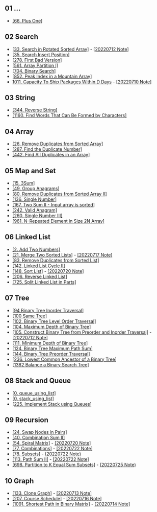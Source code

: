 ## 01 ...
* [[66. Plus One]](./01_preview/66.%20Plus%20One/index.py)

## 02 Search
* [[33. Search in Rotated Sorted Array]](./02_search/33.%20Search%20in%20Rotated%20Sorted%20Array/index.py) - [[20220712 Note]](./02_search/33.%20Search%20in%20Rotated%20Sorted%20Array/note.md)
* [[35. Search Insert Position]](./02_search/35.%20Search%20Insert%20Position/index.py)
* [[278. First Bad Version]](./02_search/278.%20First%20Bad%20Version/index.py)
* [[561. Array Partition I]](./02_search/561.%20Array%20Partition%20I/index.py)
* [[704. Binary Search]](./02_search/704.%20Binary%20Search/index.py)
* [[852. Peak Index in a Mountain Array]](./02_search/852.%20Peak%20Index%20in%20a%20Mountain%20Array/index.py)
* [1011. Capacity To Ship Packages Within D Days](./02_search/1011.%20Capacity%20To%20Ship%20Packages%20Within%20D%20Days/index.py) - [[20220710 Note]](./02_search/1011.%20Capacity%20To%20Ship%20Packages%20Within%20D%20Days/note.md) 

## 03 String
* [[344. Reverse String]](./03_string/344.%20Reverse%20String/index.py)
* [[1160. Find Words That Can Be Formed by Characters]](./03_string/1160.%20Find%20Words%20That%20Can%20Be%20Formed%20by%20Characters/index.py)

## 04 Array
* [[26. Remove Duplicates from Sorted Array]](./04_array/26.%20Remove%20Duplicates%20from%20Sorted%20Array/index.py)
* [[287. Find the Duplicate Number]](./04_array/287.%20Find%20the%20Duplicate%20Number/index.py)
* [[442. Find All Duplicates in an Array]](./04_array/442.%20Find%20All%20Duplicates%20in%20an%20Array/index.py)

## 05 Map and Set
* [[15. 3Sum]](./05_map_and_set/15.%203Sum/index.py)
* [[49. Group Anagrams]](./05_map_and_set/49.%20Group%20Anagrams/index.py)
* [[80. Remove Duplicates from Sorted Array II]](./05_map_and_set/80.%20Remove%20Duplicates%20from%20Sorted%20Array%20II/index.py)
* [[136. Single Number]](./05_map_and_set/136.%20Single%20Number/index.py)
* [[167. Two Sum II - Input array is sorted]](./05_map_and_set/167.%20Two%20Sum%20II%20-%20Input%20array%20is%20sorted/index.py)
* [[242. Valid Anagram]](./05_map_and_set/242.%20Valid%20Anagram/index.py)
* [[260. Single Number III]](./05_map_and_set/260.%20Single%20Number%20III/index.py)
* [[961. N-Repeated Element in Size 2N Array]](./05_map_and_set/961.%20N-Repeated%20Element%20in%20Size%202N%20Array/index.py)

## 06 Linked List
* [[2. Add Two Numbers]](./06_linked_list/2.%20Add%20Two%20Numbers/index.py)
* [[21. Merge Two Sorted Lists]](./06_linked_list/21.%20Merge%20Two%20Sorted%20Lists/index.py) - [[20220717 Note]](./06_linked_list/21.%20Merge%20Two%20Sorted%20Lists/note.md)
* [[83. Remove Duplicates from Sorted List]](./06_linked_list/83.%20Remove%20Duplicates%20from%20Sorted%20List/index.py)
* [[142. Linked List Cycle II]](./06_linked_list/142.%20Linked%20List%20Cycle%20II/index.py)
* [[148. Sort List]](./06_linked_list/148.%20Sort%20List/index.py) - [[20220720 Note]](./06_linked_list/148.%20Sort%20List/note.md)
* [[206. Reverse Linked List]](./06_linked_list/206.%20Reverse%20Linked%20List/index.py)
* [[725. Split Linked List in Parts]](./06_linked_list/725.%20Split%20Linked%20List%20in%20Parts/index.py)

## 07 Tree
* [[94 Binary Tree Inorder Traversal]](./07_tree//94.%20Binary%20Tree%20Inorder%20Traversal/index.py)
* [[100 Same Tree]](./07_tree//100.%20Same%20Tree/index.py)
* [[102. Binary Tree Level Order Traversal]](./07_tree//102.%20Binary%20Tree%20Level%20Order%20Traversal/index.py)
* [[104. Maximum Depth of Binary Tree]](./07_tree/104.%20Maximum%20Depth%20of%20Binary%20Tree/index.py)
* [[105. Construct Binary Tree from Preorder and Inorder Traversal]](./07_tree/105.%20Construct%20Binary%20Tree%20from%20Preorder%20and%20Inorder%20Traversal/index.py) - [[20220712 Note]](./07_tree/105.%20Construct%20Binary%20Tree%20from%20Preorder%20and%20Inorder%20Traversal/note.md) 
* [[111. Minimum Depth of Binary Tree]](./07_tree//111.%20Minimum%20Depth%20of%20Binary%20Tree/index.py)
* [[124. Binary Tree Maximum Path Sum]](./09_recursion//124.%20Binary%20Tree%20Maximum%20Path%20Sum/index.py)
* [[144. Binary Tree Preorder Traversal]](./07_tree//144.%20Binary%20Tree%20Preorder%20Traversal/index.py)
* [[236. Lowest Common Ancestor of a Binary Tree]](./09_recursion//236.%20Lowest%20Common%20Ancestor%20of%20a%20Binary%20Tree/index.py)
* [[1382 Balance a Binary Search Tree]](./07_tree//1382.%20Balance%20a%20Binary%20Search%20Tree/index.py)


## 08 Stack and Queue
* [[0. queue_using_list]](./08_stack_and_queue/0.%20queue_using_list/index.py)
* [[0. stack_using_list]](./08_stack_and_queue/0.%20stack_using_list/index.py)
* [[225. Implement Stack using Queues]](./08_stack_and_queue/225.%20Implement%20Stack%20using%20Queues/index.py)

## 09 Recursion
* [[24. Swap Nodes in Pairs]](./09_recursion/24.%20Swap%20Nodes%20in%20Pairs/index.py)
* [[40. Combination Sum II]](./09_recursion//40.%20Combination%20Sum%20II/index.py)
* [[54. Spiral Matrix]](./09_recursion//54.%20Spiral%20Matrix/index.py) - [[20220720 Note]](./09_recursion/54.%20Spiral%20Matrix/note.md)
* [[77. Combinations]](./09_recursion//77.%20Combinations/index.py) - [[20220722 Note]](./09_recursion/77.%20Combinations/note.md)
* [[78. Subsets]](./09_recursion//78.%20Subsets/index.py) - [(20220722 Note)](./09_recursion/78.%20Subsets/note.md)
* [[113. Path Sum II]](./09_recursion//113.%20Path%20Sum%20II/index.py) - [[20220722 Note]](./09_recursion/113.%20Path%20Sum%20II/note.md)
* [[698. Partition to K Equal Sum Subsets]](./09_recursion//698.%20Partition%20to%20K%20Equal%20Sum%20Subsets/index.py) - [(20220725 Note)](./09_recursion/698.%20Partition%20to%20K%20Equal%20Sum%20Subsets/note.md)
## 10 Graph
* [[133. Clone Graph]](./10_graph//133.%20Clone%20Graph/index.py) - [[20220713 Note]](./10_graph/133.%20Clone%20Graph/note.md)
* [[207. Course Schedule]](./10_graph/207.%20Course%20Schedule/index.py) - [[20220716 Note]](./10_graph/207.%20Course%20Schedule/note.md)
* [[1091. Shortest Path in Binary Matrix]](./10_graph//1091.%20Shortest%20Path%20in%20Binary%20Matrix/index.py) - [[20220714 Note]](./10_graph/1091.%20Shortest%20Path%20in%20Binary%20Matrix/note.md)